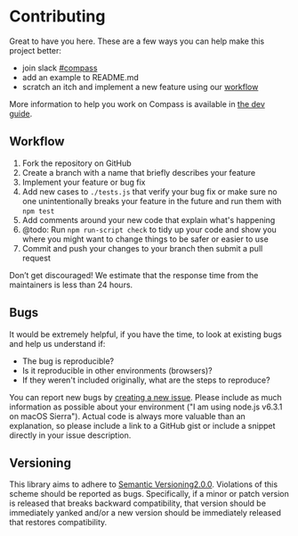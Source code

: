 # Contributing

Great to have you here. These are a few ways you can help make this project better:

- join slack [#compass](https://mongodb.slack.com/messages/compass/)
- add an example to README.md
- scratch an itch and implement a new feature using our [workflow](#workflow)

More information to help you work on Compass is available in
[the dev guide](https://github.com/10gen/scout/blob/dev/docs/dev.md).

## Workflow

1. Fork the repository on GitHub
1. Create a branch with a name that briefly describes your feature
1. Implement your feature or bug fix
1. Add new cases to `./tests.js` that verify your bug fix or make sure no one
   unintentionally breaks your feature in the future and run them with `npm test`
1. Add comments around your new code that explain what's happening
1. @todo: Run `npm run-script check` to tidy up your code and show you where you
   might want to change things to be safer or easier to use
1. Commit and push your changes to your branch then submit a pull request

Don’t get discouraged! We estimate that the response time from the
maintainers is less than 24 hours.

## Bugs

It would be extremely helpful, if you have the time, to
look at existing bugs and help us understand if:

* The bug is reproducible?
* Is it reproducible in other environments (browsers)?
* If they weren't included originally, what are the steps to reproduce?

You can report new bugs by
[creating a new issue](https://jira.mongodb.org/browse/COMPASS/).
Please include as much information as possible about your environment
("I am using node.js v6.3.1 on macOS Sierra").  Actual code is always
more valuable than an explanation, so please include a link to a GitHub
gist or include a snippet directly in your issue description.

## Versioning

This library aims to adhere to [Semantic Versioning2.0.0](http://semver.org/).
Violations of this scheme should be reported as bugs. Specifically, if a
minor or patch version is released that breaks backward compatibility,
that version should be immediately yanked and/or a new version should be
immediately released that restores compatibility.
